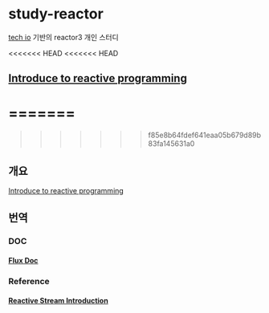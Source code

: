 # study-reactor
[tech io](https://tech.io/playgrounds/929/reactive-programming-with-reactor-3/Intro) 기반의 reactor3 개인 스터디

<<<<<<< HEAD
<<<<<<< HEAD
## [Introduce to reactive programming](documents/tech.io/ko/introduce-to-reactive-programming.md)
=======
=======
>>>>>>> f85e8b64fdef641eaa05b679d89b83fa145631a0
## 개요
[Introduce to reactive programming](documents/tech.io/ko/introduce%20to%20reactive%20programming.md) 

## 번역

### DOC

#### [Flux Doc](documents/docs/Flux.md)

### Reference

#### [Reactive Stream Introduction](documents/reference/3.%20Introduction%20to%20Reactive%20Programming.md)
